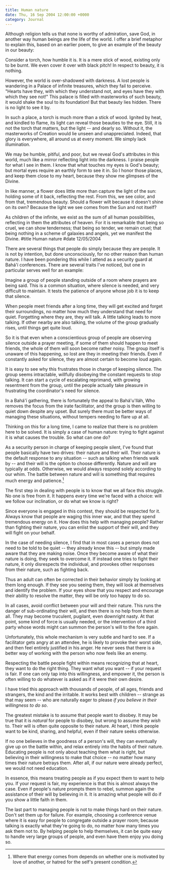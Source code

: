 ```yaml
---
title: Human nature
date: Thu, 16 Sep 2004 12:00:00 +0000
category: Journal
---
```


Although religion tells us that none is worthy of admiration, save God,
in another way human beings are the life of the world.  I offer a brief
metaphor to explain this, based on an earlier poem, to give an example
of the beauty in our beauty:

Consider a torch, how humble it is.  It is a mere stick of wood,
existing only to be burnt.  We even cover it over with black pitch!  In
respect to beauty, it is nothing.

However, the world is over-shadowed with darkness.  A lost people is
wandering in a Palace of infinite treasures, which they fail to
perceive.  "Hearts have they, with which they understand not, and eyes
have they with which they see not!"  This palace is filled with
masterworks of such beauty, it would shake the soul to its foundation!
But that beauty lies hidden.  There is no light to see it by.

In such a place, a torch is much more than a stick of wood.  Ignited by
heat, and kindled to flame, its light can reveal those beauties to the
eye.  Still, it is not the torch that matters, but the light -- and
dearly so.  Without it, the masterworks of Creation would lie unseen and
unappreciated.  Indeed, that glory is everywhere, all around us at every
moment.  We simply lack illumination.

We may be humble, pitiful, and poor, but we reveal God's attributes in
this world, much like a mirror reflecting light into the darkness.  I
praise people for what I see in them.  I know that what touches my eyes
is God's beauty; but mortal eyes require an earthly form to see it in.
So I honor those places, and keep them close to my heart, because they
show me glimpses of the Divine.

In like manner, a flower does little more than capture the light of the
sun: holding some of it back, reflecting the rest.  From this, we see
color, and from that, tremendous beauty.  Should a flower wilt because
it doesn't shine on its own?  Because the light we see comes from the
Sun and not itself?

As children of the infinite, we exist as the sum of all human
possibilities, reflecting in them the attributes of heaven.  For it is
remarkable that being so cruel, we can show tenderness; that being so
tender, we remain cruel; that being nothing in a scheme of galaxies and
angels, yet we manifest the Divine.  #title Human nature #date
12/05/2004

There are several things that people do simply because they are people.
It is not by intention, but done unconsciously, for no other reason than
human nature.  I have been pondering this while I attend as a security
guard at Bahá'í conferences.  There are several traits I've noticed, but
one in particular serves well for an example:

Imagine a group of people standing outside of a room where prayers are
being said.  This is a common situation, where silence is needed, and
very difficult to maintain.  It tests the patience of anyone whose job
it is to keep that silence.

When people meet friends after a long time, they will get excited and
forget their surroundings, no matter how much they understand that need
for quiet.  Forgetting where they are, they will talk.  A little talking
leads to more talking.  If other nearby are also talking, the volume of
the group gradually rises, until things get quite loud.

So it is that even when a conscientious group of people are observing
silence outside a prayer meeting, if some of them should happen to meet
friends, the whole of them will soon become rather noisy.  The group
itself is unaware of this happening, so lost are they in meeting their
friends.  Even if constantly asked for silence, they are almost certain
to become loud again.

It is easy to see why this frustrates those in charge of keeping
silence.  The group seems intractable, willfully disobeying the constant
requests to stop talking.  It can start a cycle of escalating reprimand,
with growing resentment from the group, until the people actually take
pleasure in frustrating the coordinator's need for silence.

In a Bahá'í gathering, there is fortunately the appeal to Bahá'u'lláh,
Who removes the focus from the irate facilitator, and the group is then
willing to quiet down despite any upset.  But surely there must be
better ways of managing these situations, without tempers needing to
flare up at all.

Thinking on this for a long time, I came to realize that there is no
problem here to be solved.  It is simply a case of human nature: trying
to fight against it is what causes the trouble.  So what can one do?

As a security person in charge of keeping people silent, I've found that
people basically have two drives: their nature and their will.  Their
nature is the default response to any situation -- such as talking when
friends walk by -- and their will is the option to choose differently.
Nature and will are typically at odds.  Otherwise, we would always
respond solely according to our whim.  The battle between nature and
will is something that requires much energy and patience.[^1]

The first step in dealing with people is to know that we all face this
struggle.  No one is free from it.  It happens every time we're faced
with a choice: will we follow our inclination, or do what we know is
right?

Since everyone is engaged in this contest, they should be respected for
it.  Always know that people are waging this inner war, and that they
spend tremendous energy on it.  How does this help with managing people?
Rather than fighting their nature, you can enlist the support of their
will, and they will fight on your behalf.

In the case of needing silence, I find that in most cases a person does
not need to be told to be quiet -- they already know this -- but simply
made aware that they are making noise.  Once they become aware of what
their nature is doing, they seek to overcome it.  If instead one tries
to fight their nature, it only disrespects the individual, and provokes
other responses from their nature, such as fighting back.

Thus an adult can often be corrected in their behavior simply by looking
at them long enough.  If they see you seeing them, they will look at
themselves and identify the problem.  If your eyes show that you respect
and encourage their ability to resolve the matter, they will be only too
happy to do so.

In all cases, avoid conflict between your will and their nature.  This
runs the danger of sub-ordinating their will, and then there is no help
from them at all.  They may become truculent, pugilant, even downright
nasty.  At that point, some kind of force is usually needed, or the
intervention of a third party whose words might can summon the person's
will to the fore again.

Unfortunately, this whole mechanism is very subtle and hard to see.  If
a facilitator gets angry at an attendee, he is likely to provoke their
worst side, and then feel entirely justified in his anger.  He never
sees that there is a better way of working with the person who now feels
like an enemy.

Respecting the battle people fight within means recognizing that at
heart, they want to do the right thing.  They want what you want -- if
your request is fair.  If one can only tap into this willingness, and
empower it, the person is often willing to do whatever is asked as if it
were their own desire.

I have tried this approach with thousands of people, of all ages,
friends and strangers, the kind and the irritable.  It works best with
children -- strange as that may seem -- who are naturally eager to
please *if you believe in their willingness to do so*.

The greatest mistake is to assume that people want to disobey.  It may
be true that it is *natural* for people to disobey, but wrong to assume
they *wish* to.  Their will is often quite opposite to their nature.  At
heart, I think people want to be kind, sharing, and helpful, even if
their nature seeks otherwise.

If no one believes in the goodness of a person's will, they can
eventually give up on the battle within, and relax entirely into the
habits of their nature.  Educating people is not only about teaching
them what is right, but believing in their willingness to make that
choice -- no matter how many times their nature betrays them.  After
all, if our nature were already perfect, we would not need education.

In essence, this means treating people as if you expect them to want to
help you.  If your request is fair, my experience is that this is almost
always the case.  Even if people's nature prompts them to rebel, summon
again the assistance of their will by believing in it.  It is amazing
what people will do if you show a little faith in them.

The last part to managing people is not to make things hard on their
nature.  Don't set them up for failure.  For example, choosing a
conference venue where it is easy for people to congregate outside a
prayer room; because talking is exactly what they're going to do, no
matter how many times you ask them not to.  By helping people to help
themselves, it can be quite easy to handle very large groups of people,
and even have them enjoy you doing so.

[^1]:  Where that energy comes from depends on whether one is motivated by
love of another, or hatred for the self's present condition.


